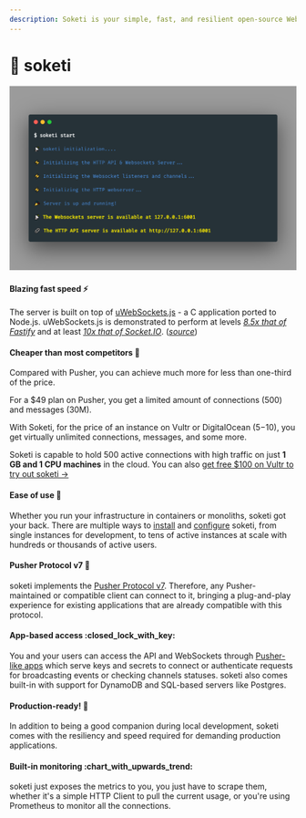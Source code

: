 ```yaml
---
description: Soketi is your simple, fast, and resilient open-source WebSockets server. 📣
---
```


# 📡 soketi



![](<.gitbook/assets/carbon (22).png>)

#### Blazing fast speed :zap:

The server is built on top of [uWebSockets.js](https://github.com/uNetworking/uWebSockets.js) - a C application ported to Node.js. uWebSockets.js is demonstrated to perform at levels [_8.5x that of Fastify_](https://alexhultman.medium.com/serving-100k-requests-second-from-a-fanless-raspberry-pi-4-over-ethernet-fdd2c2e05a1e) and at least [_10x that of Socket.IO_](https://medium.com/swlh/100k-secure-websockets-with-raspberry-pi-4-1ba5d2127a23). ([_source_](https://github.com/uNetworking/uWebSockets.js))

#### Cheaper than most competitors 🤑

Compared with Pusher, you can achieve much more for less than one-third of the price.

For a $49 plan on Pusher, you get a limited amount of connections (500) and messages (30M).

With Soketi, for the price of an instance on Vultr or DigitalOcean ($5-$10), you get virtually unlimited connections, messages, and some more.

Soketi is capable to hold 500 active connections with high traffic on just **1 GB and 1 CPU machines** in the cloud. You can also [get free $100 on Vultr to try out soketi →](https://www.vultr.com/?ref=9032189-8H)

#### Ease of use :baby:

Whether you run your infrastructure in containers or monoliths, soketi got your back. There are multiple ways to [install](getting-started/installation/) and [configure](getting-started/environment-variables.md) soketi, from single instances for development, to tens of active instances at scale with hundreds or thousands of active users.

#### Pusher Protocol v7 :satellite:

soketi implements the [Pusher Protocol v7](https://pusher.com/docs/channels/library\_auth\_reference/pusher-websockets-protocol#version-7-2017-11). Therefore, any Pusher-maintained or compatible client can connect to it, bringing a plug-and-play experience for existing applications that are already compatible with this protocol.

#### App-based access :closed\_lock\_with\_key:

You and your users can access the API and WebSockets through [Pusher-like apps](app-management/introduction.md) which serve keys and secrets to connect or authenticate requests for broadcasting events or checking channels statuses. soketi also comes built-in with support for DynamoDB and SQL-based servers like Postgres.

#### Production-ready! :robot:

In addition to being a good companion during local development, soketi comes with the resiliency and speed required for demanding production applications.

#### Built-in monitoring :chart\_with\_upwards\_trend:

soketi just exposes the metrics to you, you just have to scrape them, whether it's a simple HTTP Client to pull the current usage, or you're using Prometheus to monitor all the connections.
